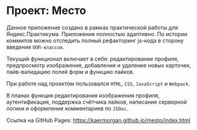 # Проект: Место

Данное приложение создано в рамках практической работы для Яндекс.Практикума. Приложение полностью адаптивно.
По истории коммитов можно отследить полный рефакторинг js-кода в сторону введения `ООП-классов`.

Текущий функционал включает в себя: редактирование профиля, предпросмотр изображения, добавление и удаление новых карточек, лайв-валидацию полей форм и функцию лайков.

При работе над проектом пользовался `HTML`, `CSS`, `JavaScript` и `Webpack`.

В планах функция редактирования изображения профиля, аутентификация, поддержка счётчика лайков, написание серверной логики и оформление комментариев по `JSDoc`.

Ссылка на GitHub Pages: https://kaermorgan.github.io/mesto/index.html
